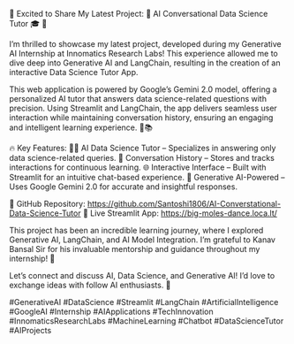🚀 Excited to Share My Latest Project: 🤖 AI Conversational Data Science Tutor 🎓 🚀

I’m thrilled to showcase my latest project, developed during my Generative AI Internship at Innomatics Research Labs! This experience allowed me to dive deep into Generative AI and LangChain, resulting in the creation of an interactive Data Science Tutor App.

This web application is powered by Google’s Gemini 2.0 model, offering a personalized AI tutor that answers data science-related questions with precision. Using Streamlit and LangChain, the app delivers seamless user interaction while maintaining conversation history, ensuring an engaging and intelligent learning experience. 💬📚

🔥 Key Features:
🧑‍🏫 AI Data Science Tutor – Specializes in answering only data science-related queries.
💾 Conversation History – Stores and tracks interactions for continuous learning.
🌐 Interactive Interface – Built with Streamlit for an intuitive chat-based experience.
🧠 Generative AI-Powered – Uses Google Gemini 2.0 for accurate and insightful responses.

🔗 GitHub Repository: https://github.com/Santoshi1806/AI-Converstational-Data-Science-Tutor
🔗 Live Streamlit App: https://big-moles-dance.loca.lt/

This project has been an incredible learning journey, where I explored Generative AI, LangChain, and AI Model Integration. I’m grateful to Kanav Bansal Sir for his invaluable mentorship and guidance throughout my internship! 🙏

Let’s connect and discuss AI, Data Science, and Generative AI! I’d love to exchange ideas with follow AI enthusiasts. 🚀

#GenerativeAI #DataScience #Streamlit #LangChain #ArtificialIntelligence #GoogleAI #Internship #AIApplications #TechInnovation #InnomaticsResearchLabs #MachineLearning #Chatbot #DataScienceTutor #AIProjects









